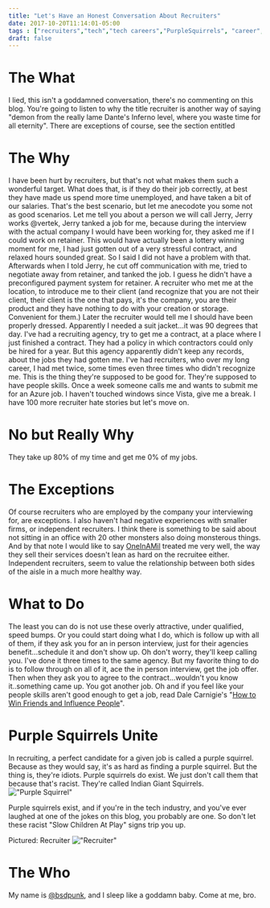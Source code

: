 ```yaml
---
title: "Let's Have an Honest Conversation About Recruiters"
date: 2017-10-20T11:14:01-05:00
tags : ["recruiters","tech","tech careers","PurpleSquirrels", "career","interviews"]
draft: false
---
```


# The What

I lied, this isn't a goddamned conversation, there's no commenting on this blog. You're going to listen to why the title recruiter is another way of saying "demon from the really lame Dante's Inferno level, where you waste time for all eternity". There are exceptions of course, see the section entitled 

# The Why

I have been hurt by recruiters, but that's not what makes them such a wonderful target. What does that, is if they do their job correctly, at best they have made us spend more time unemployed, and have taken a bit of our salaries. That's the best scenario, but let me anecodote you some not as good scenarios. Let me tell you about a person we will call Jerry, Jerry works @vertek, Jerry tanked a job for me, because during the interview with the actual company I would have been working for, they asked me if I could work on retainer. This would have actually been a lottery winning moment for me, I had just gotten out of a very stressful contract, and relaxed hours sounded great. So I said I did not have a problem with that. Afterwards when I told Jerry, he cut off communication with me, tried to negotiate away from retainer, and tanked the job. I guess he didn't have a preconfigured payment system for retainer. A recruiter who met me at the location, to introduce me to their client (and recognize that you are not their client, their client is the one that pays, it's the company, you are their product and they have nothing to do with your creation or storage. Convenient for them.) Later the recruiter would tell me I should have been properly dressed. Apparently I needed a suit jacket...it was 90 degrees that day. I've had a recruiting agency, try to get me a contract, at a place where I just finished a contract. They had a policy in which contractors could only be hired for a year. But this agency apparently didn't keep any records, about the jobs they had gotten me. I've had recruiters, who over my long career, I had met twice, some times even three times who didn't recognize me. This is the thing they're supposed to be good for. They're supposed to have people skills. Once a week someone calls me and wants to submit me for an Azure job. I haven't touched windows since Vista, give me a break. I have 100 more recruiter hate stories but let's move on.

# No but Really Why

They take up 80% of my time and get me 0% of my jobs.

# The Exceptions

Of course recruiters who are employed by the company your interviewing for, are exceptions. I also haven't had negative experiences with smaller firms, or independent recruiters. I think there is something to be said about not sitting in an office with 20 other monsters also doing monsterous things. And by that note I would like to say [OneInAMil](http://www.oneinamil.com) treated me very well, the way they sell their services doesn't lean as hard on the recruitee either. Independent recruiters, seem to value the relationship between both sides of the aisle in a much more healthy way.

# What to Do

The least you can do is not use these overly attractive, under qualified, speed bumps. Or you could start doing what I do, which is follow up with all of them, if they ask you for an in person interview, just for their agencies benefit...schedule it and don't show up. Oh don't worry, they'll keep calling you. I've done it three times to the same agency. But my favorite thing to do is to follow through on all of it, ace the in person interview, get the job offer. Then when they ask you to agree to the contract...wouldn't you know it..something came up. You got another job. Oh and if you feel like your people skills aren't good enough to get a job, read Dale Carnigie's "[How to Win Friends and Influence People](https://www.amazon.com/gp/product/0671027034/ref=as_li_qf_sp_asin_il_tl?ie=UTF8&tag=bsdpblog-20&camp=1789&creative=9325&linkCode=as2&creativeASIN=0671027034&linkId=2a3eae0a1cc68666e3e1efc48326139d "Affiliate Link To HTWFAIP")".

# Purple Squirrels Unite

In recruiting, a perfect candidate for a given job is called a purple squirrel. Because as they would say, it's as hard as finding a purple squirrel. But the thing is, they're idiots. Purple squirrels do exist. We just don't call them that because that's racist. They're called Indian Giant Squirrels. !["Purple Squirrel"](https://i.imgur.com/A27ubQZ.jpg "Purple/Indian Giant Squirrel")

Purple squirrels exist, and if you're in the tech industry, and you've ever laughed at one of the jokes on this blog, you probably are one. So don't let these racist "Slow Children At Play" signs trip you up.

Pictured: Recruiter
!["Recruiter"](https://i.imgur.com/Or8WGKy.jpg "Recruiter")

# The Who

My name is [@bsdpunk](http://twitter.com/bsdpunk), and I sleep like a goddamn baby. Come at me, bro.
